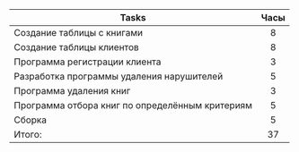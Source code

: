 | Tasks | Часы |
| ------------- |:-------------:|
| Создание таблицы с книгами | 8 |
| Создание таблицы клиентов | 8 |
| Программа регистрации клиента | 3 |
|Разработка программы удаления нарушителей| 5 |
|Программа удаления книг| 3 |
|Программа отбора книг по определённым критериям| 5 |
|Сборка| 5 |
|Итого: | 37 |
